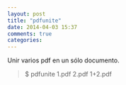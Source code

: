 ```yaml
---
layout: post
title: "pdfunite"
date: 2014-04-03 15:37
comments: true
categories: 
---
```

Unir varios pdf en un sólo documento.

>$ pdfunite 1.pdf 2.pdf 1+2.pdf

